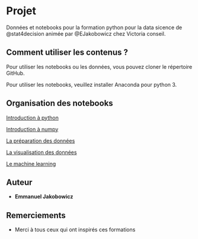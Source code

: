 # Projet

Données et notebooks pour la formation python pour la data sicence de @stat4decision animée par @EJakobowicz chez Victoria conseil.

## Comment utiliser les contenus ?

Pour utiliser les notebooks ou les données, vous pouvez cloner le répertoire GitHub.

Pour utiliser les notebooks, veuillez installer Anaconda pour python 3.

## Organisation des notebooks

[Introduction à python](/Notebooks/01_introduction_python.ipynb)

[Introduction à numpy](/Notebooks/02_numpy.ipynb)

[La préparation des données](/Notebooks/03_pandas.ipynb)

[La visualisation des données](/Notebooks/04_DataViz.ipynb)

[Le machine learning](/Notebooks/05_machine_learning.ipynb)

## Auteur

* **Emmanuel Jakobowicz**

## Remerciements

* Merci à tous ceux qui ont inspirés ces formations
